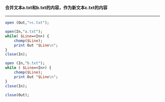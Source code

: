 #### 合并文本a.txt和b.txt的内容，作为新文本c.txt的内容
------
```perl
open (Out,">c.txt");

open(In,"a.txt");
while( $Line=<In>) {
	chomp($Line);
	print Out "$Line\n";
}
close(In);

open (In,"b.txt");
while ( $Line=<In>) {
	chomp($Line);
	print Out "$Line\n";
}
close(In);

close(Out);
```
